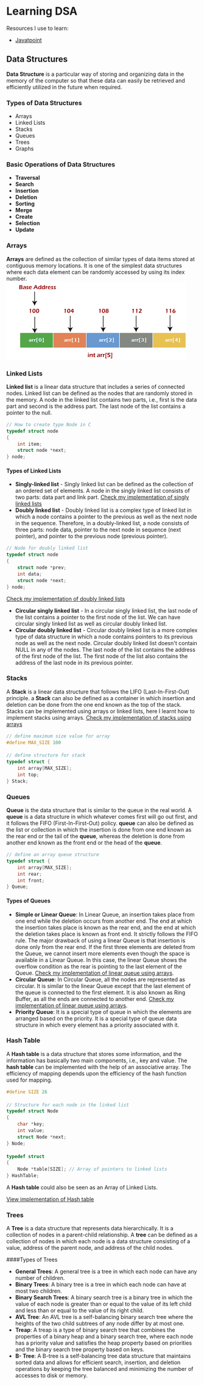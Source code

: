 # Learning DSA

Resources I use to learn:
- [Javatpoint](https://www.javatpoint.com/data-structure-tutorial)

## Data Structures
**Data Structure** is a particular way of storing and organizing data in the memory of the computer so that these data can easily be retrieved and efficiently utilized in the future when required. 

### Types of Data Structures
- Arrays
- Linked Lists
- Stacks
- Queues
- Trees
- Graphs

### Basic Operations of Data Structures

- **Traversal**
- **Search**
- **Insertion**
- **Deletion**
- **Sorting**
- **Merge**
- **Create**
- **Selection**
- **Update**

### Arrays
**Arrays** are defined as the collection of similar types of data items stored at contiguous memory locations. It is one of the simplest data structures where each data element can be randomly accessed by using its index number.
![array representation](/data-structures/images/ds-array.png)

### Linked Lists
**Linked list** is a linear data structure that includes a series of connected nodes. Linked list can be defined as the nodes that are randomly stored in the memory. A node in the linked list contains two parts, i.e., first is the data part and second is the address part. The last node of the list contains a pointer to the null.

```c
// How to create type Node in C
typedef struct node
{
    int item;
    struct node *next;
} node;
```

#### Types of Linked Lists
- **Singly-linked list** - Singly linked list can be defined as the collection of an ordered set of elements. A node in the singly linked list consists of two parts: data part and link part.
[Check my implementation of singly linked lists](/data-structures/linked-list/singly-linked-list.c)
- **Doubly linked list** - Doubly linked list is a complex type of linked list in which a node contains a pointer to the previous as well as the next node in the sequence. Therefore, in a doubly-linked list, a node consists of three parts: node data, pointer to the next node in sequence (next pointer), and pointer to the previous node (previous pointer).
```c
// Node for doubly linked list
typedef struct node
{
    struct node *prev;
    int data;
    struct node *next;
} node;
```
[Check my implementation of doubly linked lists](/data-structures/linked-list/doubly-linked-list.c)
- **Circular singly linked list** - In a circular singly linked list, the last node of the list contains a pointer to the first node of the list. We can have circular singly linked list as well as circular doubly linked list.
- **Circular doubly linked list** - Circular doubly linked list is a more complex type of data structure in which a node contains pointers to its previous node as well as the next node. Circular doubly linked list doesn't contain NULL in any of the nodes. The last node of the list contains the address of the first node of the list. The first node of the list also contains the address of the last node in its previous pointer.

### Stacks
A **Stack** is a linear data structure that follows the LIFO (Last-In-First-Out) principle. a **Stack** can also be defined as a container in which insertion and deletion can be done from the one end known as the top of the stack.
Stacks can be implemented using arrays or linked lists, here I learnt how to implement stacks using arrays.
[Check my implementation of stacks using arrays](/data-structures/stacks/stack.c)
```c
// define maximum size value for array
#define MAX_SIZE 100

// define structure for stack
typedef struct {
    int array[MAX_SIZE];
    int top;
} Stack;
```

### Queues
**Queue** is the data structure that is similar to the queue in the real world. A **queue** is a data structure in which whatever comes first will go out first, and it follows the FIFO (First-In-First-Out) policy. **queue** can also be defined as the list or collection in which the insertion is done from one end known as the rear end or the tail of the **queue**, whereas the deletion is done from another end known as the front end or the head of the **queue**.

```c
// define an array queue structure
typedef struct {
    int array[MAX_SIZE];
    int rear;
    int front;
} Queue;
```

#### Types of Queues
- **Simple or Linear Queue**: In Linear Queue, an insertion takes place from one end while the deletion occurs from another end. The end at which the insertion takes place is known as the rear end, and the end at which the deletion takes place is known as front end. It strictly follows the FIFO rule.
The major drawback of using a linear Queue is that insertion is done only from the rear end. If the first three elements are deleted from the Queue, we cannot insert more elements even though the space is available in a Linear Queue. In this case, the linear Queue shows the overflow condition as the rear is pointing to the last element of the Queue.
[Check my implementation of linear queue using arrays](/data-structures/queues/linear-queue.c).
- **Circular Queue**: In Circular Queue, all the nodes are represented as circular. It is similar to the linear Queue except that the last element of the queue is connected to the first element. It is also known as Ring Buffer, as all the ends are connected to another end.
[Check my implementation of linear queue using arrays](/data-structures/queues/circular-queue.c).
- **Priority Queue**: It is a special type of queue in which the elements are arranged based on the priority. It is a special type of queue data structure in which every element has a priority associated with it.

### Hash Table
A **Hash table** is a data structure that stores some information, and the information has basically two main components, i.e., key and value. The **hash table** can be implemented with the help of an associative array. The efficiency of mapping depends upon the efficiency of the hash function used for mapping.

```c
#define SIZE 26

// Structure for each node in the linked list
typedef struct Node
{
    char *key;
    int value;
    struct Node *next;
} Node;

typedef struct
{
    Node *table[SIZE]; // Array of pointers to linked lists
} HashTable;
```
A **Hash table** could also be seen as an Array of Linked Lists.

[View implementation of Hash table](/data-structures/hash-tables/hash-table.c)

### Trees
A **Tree** is a data structure that represents data hierarchically. It is a collection of nodes in a parent-child relationship. A **tree** can be defined as a collection of nodes in which each node is a data structure consisting of a value, address of the parent node, and address of the child nodes.

####Types of Trees
- **General Trees**: A general tree is a tree in which each node can have any number of children.
- **Binary Trees**: A binary tree is a tree in which each node can have at most two children.
- **Binary Search Trees**: A binary search tree is a binary tree in which the value of each node is greater than or equal to the value of its left child and less than or equal to the value of its right child.
- **AVL Tree**: An AVL tree is a self-balancing binary search tree where the heights of the two child subtrees of any node differ by at most one.
- **Treap**: A treap is a type of binary search tree that combines the properties of a binary heap and a binary search tree, where each node has a priority value and satisfies the heap property based on priorities and the binary search tree property based on keys.
- **B- Tree**: A B-tree is a self-balancing tree data structure that maintains sorted data and allows for efficient search, insertion, and deletion operations by keeping the tree balanced and minimizing the number of accesses to disk or memory.